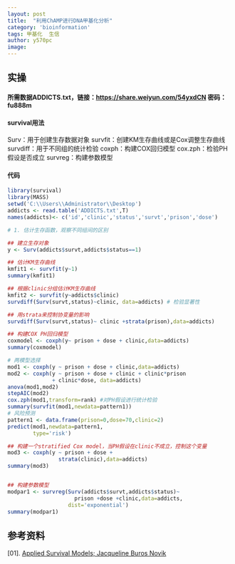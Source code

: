 ```yaml
---
layout: post
title:  "利用ChAMP进行DNA甲基化分析"
category: 'bioinformation'
tags: 甲基化  生信
author: y570pc
image: 
---
```


## 实操

#### 所需数据ADDICTS.txt，链接：https://share.weiyun.com/54yxdCN 密码：fu888m

#### survival用法

Surv：用于创建生存数据对象
survfit：创建KM生存曲线或是Cox调整生存曲线
survdiff：用于不同组的统计检验
coxph：构建COX回归模型
cox.zph：检验PH假设是否成立
survreg：构建参数模型

#### 代码

```R
library(survival)
library(MASS)
setwd('C:\\Users\\Administrator\\Desktop')
addicts <- read.table('ADDICTS.txt',T)
names(addicts)<- c('id','clinic','status','survt','prison','dose')

# 1. 估计生存函数，观察不同组间的区别

## 建立生存对象
y <- Surv(addicts$survt,addicts$status==1)

## 估计KM生存曲线
kmfit1 <- survfit(y~1)
summary(kmfit1)

## 根据clinic分组估计KM生存曲线
kmfit2 <- survfit(y~addicts$clinic)
survdiff(Surv(survt,status)~clinic, data=addicts) # 检验显著性

## 用strata来控制协变量的影响
survdiff(Surv(survt,status)~ clinic +strata(prison),data=addicts)

## 构建COX PH回归模型
coxmodel <- coxph(y~ prison + dose + clinic,data=addicts)
summary(coxmodel)

# 两模型选择
mod1 <- coxph(y ~ prison + dose + clinic,data=addicts)
mod2 <- coxph(y ~ prison + dose + clinic + clinic*prison
              + clinic*dose, data=addicts)
anova(mod1,mod2)
stepAIC(mod2)
cox.zph(mod1,transform=rank) #对PH假设进行统计检验
summary(survfit(mod1,newdata=pattern1))
# 风险预测
pattern1 <- data.frame(prison=0,dose=70,clinic=2)
predict(mod1,newdata=pattern1,
        type='risk')

## 构建一个stratified Cox model，当PH假设在clinic不成立，控制这个变量
mod3 <- coxph(y ~ prison + dose +
                strata(clinic),data=addicts)
summary(mod3)


## 构建参数模型
modpar1 <- survreg(Surv(addicts$survt,addicts$status)~
                     prison +dose +clinic,data=addicts,
                   dist='exponential')
summary(modpar1)
```

## 参考资料

[01]. [Applied Survival Models; Jacqueline Buros Novik](https://www.bioconductor.org/help/course-materials/2016/BioC2016/ConcurrentWorkshops4/Buros/applied-survival-model.html)